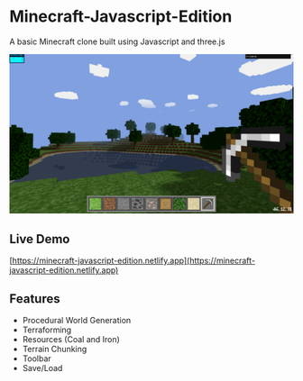 # Minecraft-Javascript-Edition
A basic Minecraft clone built using Javascript and three.js

![screenshot](/screenshots/1.png)

## Live Demo
[https://minecraft-javascript-edition.netlify.app](https://minecraft-javascript-edition.netlify.app)

## Features
- Procedural World Generation
- Terraforming
- Resources (Coal and Iron)
- Terrain Chunking
- Toolbar
- Save/Load

